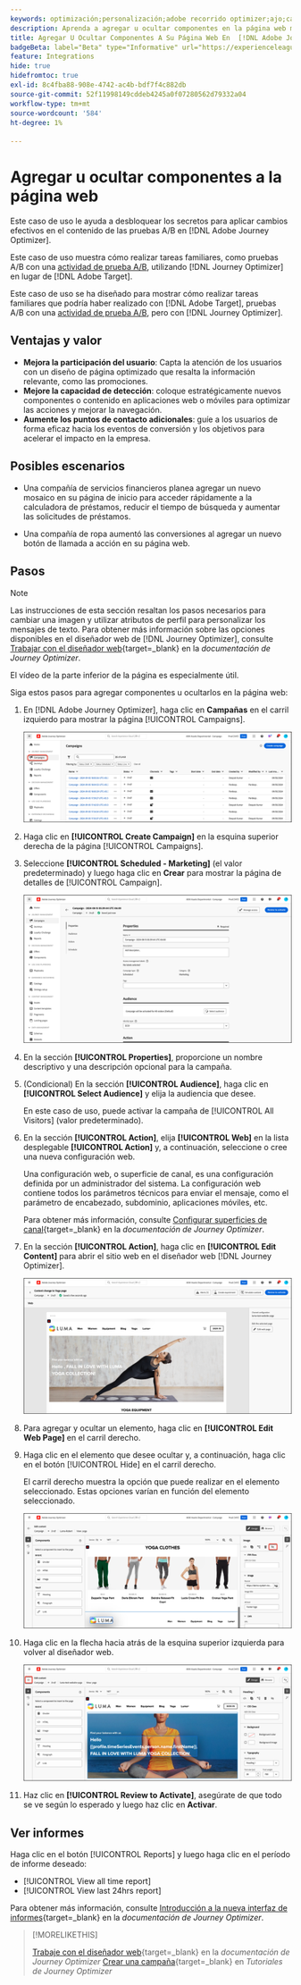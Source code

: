 ```yaml
---
keywords: optimización;personalización;adobe recorrido optimizer;ajo;casos de uso;escenarios;añadir contenido;ocultar contenido;añadir componentes;ocultar componentes
description: Aprenda a agregar u ocultar componentes en la página web mediante  [!DNL Adobe Journey Optimizer].
title: Agregar U Ocultar Componentes A Su Página Web En  [!DNL Adobe Journey Optimizer]
badgeBeta: label="Beta" type="Informative" url="https://experienceleague.adobe.com/docs/target/using/introduction/intro.html?lang=es#beta newtab=true" tooltip="¿Qué son las funciones beta en  [!DNL Adobe Target]?"
feature: Integrations
hide: true
hidefromtoc: true
exl-id: 8c4fba88-908e-4742-ac4b-bdf7f4c882db
source-git-commit: 52f11998149cddeb4245a0f07280562d79332a04
workflow-type: tm+mt
source-wordcount: '584'
ht-degree: 1%

---
```


# Agregar u ocultar componentes a la página web

Este caso de uso le ayuda a desbloquear los secretos para aplicar cambios efectivos en el contenido de las pruebas A/B en [!DNL Adobe Journey Optimizer].

Este caso de uso muestra cómo realizar tareas familiares, como pruebas A/B con una [actividad de prueba A/B](/help/main/c-activities/t-test-ab/test-ab.md), utilizando [!DNL Journey Optimizer] en lugar de [!DNL Adobe Target].

Este caso de uso se ha diseñado para mostrar cómo realizar tareas familiares que podría haber realizado con [!DNL Adobe Target], pruebas A/B con una [actividad de prueba A/B](/help/main/c-activities/t-test-ab/test-ab.md), pero con [!DNL Journey Optimizer].

## Ventajas y valor

* **Mejora la participación del usuario**: Capta la atención de los usuarios con un diseño de página optimizado que resalta la información relevante, como las promociones.
* **Mejore la capacidad de detección**: coloque estratégicamente nuevos componentes o contenido en aplicaciones web o móviles para optimizar las acciones y mejorar la navegación.
* **Aumente los puntos de contacto adicionales**: guíe a los usuarios de forma eficaz hacia los eventos de conversión y los objetivos para acelerar el impacto en la empresa.

## Posibles escenarios

* Una compañía de servicios financieros planea agregar un nuevo mosaico en su página de inicio para acceder rápidamente a la calculadora de préstamos, reducir el tiempo de búsqueda y aumentar las solicitudes de préstamos.

* Una compañía de ropa aumentó las conversiones al agregar un nuevo botón de llamada a acción en su página web.

## Pasos

>[!NOTE]
>
>Las instrucciones de esta sección resaltan los pasos necesarios para cambiar una imagen y utilizar atributos de perfil para personalizar los mensajes de texto. Para obtener más información sobre las opciones disponibles en el diseñador web de [!DNL Journey Optimizer], consulte [Trabajar con el diseñador web](https://experienceleague.adobe.com/en/docs/journey-optimizer/using/channels/web/author-web-pages/web-visual-editor){target=_blank} en la *documentación de Journey Optimizer*.
>
>El vídeo de la parte inferior de la página es especialmente útil.

Siga estos pasos para agregar componentes u ocultarlos en la página web:

1. En [!DNL Adobe Journey Optimizer], haga clic en **Campañas** en el carril izquierdo para mostrar la página [!UICONTROL Campaigns].

   ![Página de aterrizaje de Adobe Journey Optimizer con la pestaña Campañas resaltada.](/help/main/c-integrating-target-with-mac/ajo/assets/ajo-landing-page.png)

1. Haga clic en **[!UICONTROL Create Campaign]** en la esquina superior derecha de la página [!UICONTROL Campaigns].

1. Seleccione **[!UICONTROL Scheduled - Marketing]** (el valor predeterminado) y luego haga clic en **Crear** para mostrar la página de detalles de [!UICONTROL Campaign].

   ![Página de detalles de la campaña en Adobe Journey Optimizer](/help/main/c-integrating-target-with-mac/ajo/assets/campaign-details.png)

1. En la sección **[!UICONTROL Properties]**, proporcione un nombre descriptivo y una descripción opcional para la campaña.

1. (Condicional) En la sección **[!UICONTROL Audience]**, haga clic en **[!UICONTROL Select Audience]** y elija la audiencia que desee.

   En este caso de uso, puede activar la campaña de [!UICONTROL All Visitors] (valor predeterminado).

1. En la sección **[!UICONTROL Action]**, elija **[!UICONTROL Web]** en la lista desplegable **[!UICONTROL Action]** y, a continuación, seleccione o cree una nueva configuración web.

   Una configuración web, o superficie de canal, es una configuración definida por un administrador del sistema. La configuración web contiene todos los parámetros técnicos para enviar el mensaje, como el parámetro de encabezado, subdominio, aplicaciones móviles, etc.

   Para obtener más información, consulte [Configurar superficies de canal](https://experienceleague.adobe.com/en/docs/journey-optimizer/using/configuration/channel-surfaces#set-up-channel-surfaces){target=_blank} en la *documentación de Journey Optimizer*.

1. En la sección **[!UICONTROL Action]**, haga clic en **[!UICONTROL Edit Content]** para abrir el sitio web en el diseñador web [!DNL Journey Optimizer].

   ![Página de aterrizaje de yoga en el sitio web de LUMA](/help/main/c-integrating-target-with-mac/ajo/assets/luma-yoga-landing.png)

1. Para agregar y ocultar un elemento, haga clic en **[!UICONTROL Edit Web Page]** en el carril derecho.

1. Haga clic en el elemento que desee ocultar y, a continuación, haga clic en el botón [!UICONTROL Hide] en el carril derecho.

   El carril derecho muestra la opción que puede realizar en el elemento seleccionado. Estas opciones varían en función del elemento seleccionado.

   ![Botón Ocultar elemento](/help/main/c-integrating-target-with-mac/ajo/assets/hide-element.png)

1. Haga clic en la flecha hacia atrás de la esquina superior izquierda para volver al diseñador web.

   ![Flecha atrás](/help/main/c-integrating-target-with-mac/ajo/assets/back-arrow.png)

1. Haz clic en **[!UICONTROL Review to Activate]**, asegúrate de que todo se ve según lo esperado y luego haz clic en **Activar**.

## Ver informes

Haga clic en el botón [!UICONTROL Reports] y luego haga clic en el período de informe deseado:

* [!UICONTROL View all time report]
* [!UICONTROL View last 24hrs report]

Para obtener más información, consulte [Introducción a la nueva interfaz de informes](https://experienceleague.adobe.com/en/docs/journey-optimizer/using/channel-report/report-gs-cja){target=_blank} en la *documentación de Journey Optimizer*.

>[!MORELIKETHIS]
>
>[Trabaje con el diseñador web](https://experienceleague.adobe.com/en/docs/journey-optimizer/using/channels/web/author-web-pages/web-visual-editor){target=_blank} en la *documentación de Journey Optimizer*
>[Crear una campaña](https://experienceleague.adobe.com/en/docs/journey-optimizer-learn/tutorials/create-campaigns/create-a-campaign){target=_blank} en *Tutoriales de Journey Optimizer*
